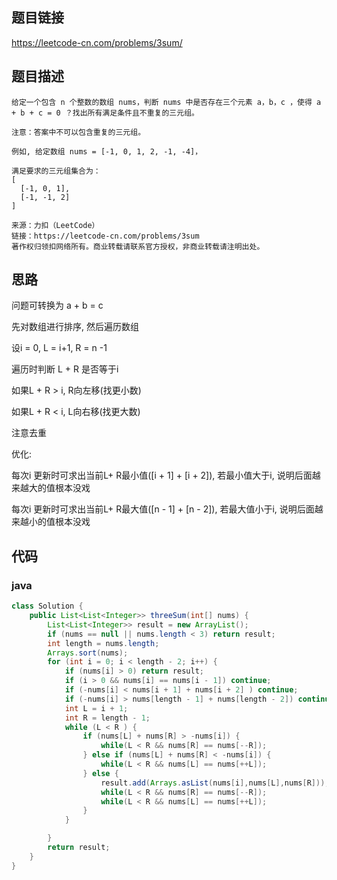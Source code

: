 ## 题目链接

https://leetcode-cn.com/problems/3sum/

## 题目描述

```
给定一个包含 n 个整数的数组 nums，判断 nums 中是否存在三个元素 a，b，c ，使得 a + b + c = 0 ？找出所有满足条件且不重复的三元组。

注意：答案中不可以包含重复的三元组。

例如, 给定数组 nums = [-1, 0, 1, 2, -1, -4]，

满足要求的三元组集合为：
[
  [-1, 0, 1],
  [-1, -1, 2]
]

来源：力扣（LeetCode）
链接：https://leetcode-cn.com/problems/3sum
著作权归领扣网络所有。商业转载请联系官方授权，非商业转载请注明出处。
```

## 思路

问题可转换为 a + b = c

先对数组进行排序, 然后遍历数组

设i = 0, L = i+1, R = n -1

遍历时判断 L + R 是否等于i

如果L + R > i, R向左移(找更小数)

如果L + R < i, L向右移(找更大数)

注意去重

优化: 

每次i 更新时可求出当前L+ R最小值([i + 1] + [i + 2]), 若最小值大于i, 说明后面越来越大的值根本没戏

每次i 更新时可求出当前L+ R最大值([n - 1] + [n - 2]), 若最大值小于i, 说明后面越来越小的值根本没戏

## 代码

### java

```java
class Solution {
    public List<List<Integer>> threeSum(int[] nums) {
        List<List<Integer>> result = new ArrayList();
        if (nums == null || nums.length < 3) return result;
        int length = nums.length;
        Arrays.sort(nums);
        for (int i = 0; i < length - 2; i++) {
            if (nums[i] > 0) return result;
            if (i > 0 && nums[i] == nums[i - 1]) continue;
            if (-nums[i] < nums[i + 1] + nums[i + 2] ) continue;
            if (-nums[i] > nums[length - 1] + nums[length - 2]) continue;
            int L = i + 1;
            int R = length - 1;
            while (L < R ) {
                if (nums[L] + nums[R] > -nums[i]) {
                    while(L < R && nums[R] == nums[--R]);
                } else if (nums[L] + nums[R] < -nums[i]) {
                    while(L < R && nums[L] == nums[++L]);
                } else {
                    result.add(Arrays.asList(nums[i],nums[L],nums[R]));
                    while(L < R && nums[R] == nums[--R]);
                    while(L < R && nums[L] == nums[++L]);
                }
            }

        }
        return result;
    }
}
```

